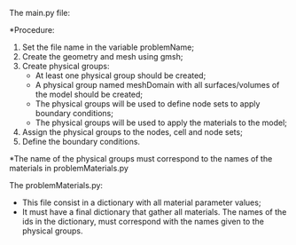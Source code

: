 The main.py file:

*Procedure:
  1) Set the file name in the variable problemName;
  2) Create the geometry and mesh using gmsh;
  3) Create physical groups:
      -   At least one physical group should be created;
      -   A physical group named meshDomain with all surfaces/volumes of the model should be created;
      -   The physical groups will be used to define node sets to apply boundary conditions;
      -   The physical groups will be used to apply the materials to the model;
  4)   Assign the physical groups to the nodes, cell and node sets;
  5)   Define the boundary conditions.

*The name of the physical groups must correspond to the names of the materials in problemMaterials.py

The problemMaterials.py:
  - This file consist in a dictionary with all material parameter values;
  - It must have a final dictionary that gather all materials. The names of the ids in the dictionary, must correspond with the names given to the physical groups.
